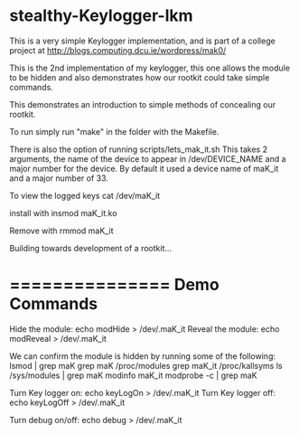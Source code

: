 stealthy-Keylogger-lkm
========================

This is a very simple Keylogger implementation, and is part of a college project
at http://blogs.computing.dcu.ie/wordpress/mak0/

This is the 2nd implementation of my keylogger, this one allows the module to 
be hidden and also demonstrates how our rootkit could take simple commands.

This demonstrates an introduction to simple methods of concealing our rootkit.

To run simply run "make" in the folder with the Makefile.

There is also the option of running scripts/lets_mak_it.sh
This takes 2 arguments, the name of the device to appear in /dev/DEVICE_NAME
and a major number for the device. By default it used a device name of
maK_it and a major number of 33.

To view the logged keys cat /dev/maK_it

install with 
insmod maK_it.ko

Remove with 
rmmod maK_it

Building towards development of a rootkit...

===============
Demo Commands
===============
Hide the module: echo modHide > /dev/.maK_it
Reveal the module: echo modReveal > /dev/.maK_it

We can confirm the module is hidden by running some of the following:
lsmod | grep maK
grep maK /proc/modules
grep maK_it /proc/kallsyms
ls /sys/modules | grep maK
modinfo maK_it
modprobe -c | grep maK

Turn Key logger on: echo keyLogOn > /dev/.maK_it
Turn Key logger off: echo keyLogOff > /dev/.maK_it

Turn debug on/off: echo debug > /dev/.maK_it

